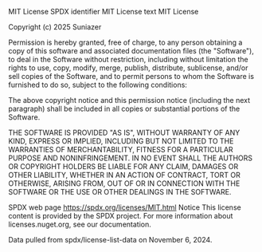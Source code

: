MIT License
SPDX identifier
MIT
License text
MIT License

Copyright (c) 2025 Suniazer

Permission is hereby granted, free of charge, to any person obtaining a copy of this software and associated documentation files (the "Software"), to deal in the Software without restriction, including without limitation the rights to use, copy, modify, merge, publish, distribute, sublicense, and/or sell copies of the Software, and to permit persons to whom the Software is furnished to do so, subject to the following conditions:

The above copyright notice and this permission notice (including the next paragraph) shall be included in all copies or substantial portions of the Software.

THE SOFTWARE IS PROVIDED "AS IS", WITHOUT WARRANTY OF ANY KIND, EXPRESS OR IMPLIED, INCLUDING BUT NOT LIMITED TO THE WARRANTIES OF MERCHANTABILITY, FITNESS FOR A PARTICULAR PURPOSE AND NONINFRINGEMENT. IN NO EVENT SHALL THE AUTHORS OR COPYRIGHT HOLDERS BE LIABLE FOR ANY CLAIM, DAMAGES OR OTHER LIABILITY, WHETHER IN AN ACTION OF CONTRACT, TORT OR OTHERWISE, ARISING FROM, OUT OF OR IN CONNECTION WITH THE SOFTWARE OR THE USE OR OTHER DEALINGS IN THE SOFTWARE.

SPDX web page
https://spdx.org/licenses/MIT.html
Notice
This license content is provided by the SPDX project. For more information about licenses.nuget.org, see our documentation.

Data pulled from spdx/license-list-data on November 6, 2024.
